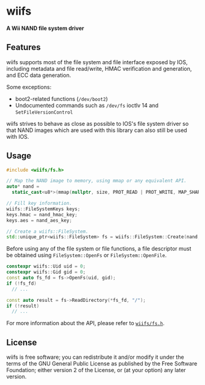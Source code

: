 # wiifs
**A Wii NAND file system driver**

## Features

wiifs supports most of the file system and file interface exposed by IOS, including
metadata and file read/write, HMAC verification and generation, and ECC data generation.

Some exceptions:

* boot2-related functions (`/dev/boot2`)
* Undocumented commands such as `/dev/fs` ioctlv 14 and `SetFileVersionControl`

wiifs strives to behave as close as possible to IOS's file system driver so
that NAND images which are used with this library can also still be used with IOS.

## Usage

```C++
#include <wiifs/fs.h>

// Map the NAND image to memory, using mmap or any equivalent API.
auto* nand =
  static_cast<u8*>(mmap(nullptr, size, PROT_READ | PROT_WRITE, MAP_SHARED, fd, 0)));

// Fill key information.
wiifs::FileSystemKeys keys;
keys.hmac = nand_hmac_key;
keys.aes = nand_aes_key;

// Create a wiifs::FileSystem.
std::unique_ptr<wiifs::FileSystem> fs = wiifs::FileSystem::Create(nand, keys);
```

Before using any of the file system or file functions, a file descriptor must be
obtained using `FileSystem::OpenFs` or `FileSystem::OpenFile`.

```C++
constexpr wiifs::Uid uid = 0;
constexpr wiifs::Gid gid = 0;
const auto fs_fd = fs->OpenFs(uid, gid);
if (!fs_fd)
  // ...

const auto result = fs->ReadDirectory(*fs_fd, "/");
if (!result)
  // ...
```

For more information about the API, please refer to [`wiifs/fs.h`](include/wiifs/fs.h).

## License

wiifs is free software; you can redistribute it and/or
modify it under the terms of the GNU General Public License
as published by the Free Software Foundation; either version 2
of the License, or (at your option) any later version.
